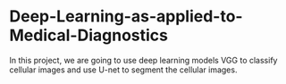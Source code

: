 # Deep-Learning-as-applied-to-Medical-Diagnostics
In this project, we are going to use deep learning models VGG to classify cellular images and use U-net to segment the cellular images.
